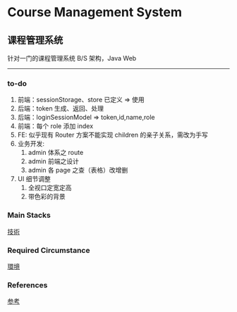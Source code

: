 # Course Management System

## 课程管理系统

针对一门的课程管理系统
B/S 架构，Java Web

---

### to-do

1. 前端：sessionStorage、store 已定义 => 使用
2. 后端：token 生成、返回、处理
3. 后端：loginSessionModel => token,id,name,role
4. 前端：每个 role 添加 index
5. FE: 似乎现有 Router 方案不能实现 children 的亲子关系，需改为手写
6. 业务开发:
   1. admin 体系之 route
   2. admin 前端之设计
   3. admin 各 page 之查（表格）改增删
7. UI 细节调整
   1. 全视口定宽定高
   2. 带色彩的背景

### Main Stacks

[技術](./Document/stacks.md)

### Required Circumstance

[環境](./Document/circumstance.md)

### References

[参考](./Document/references.md)
